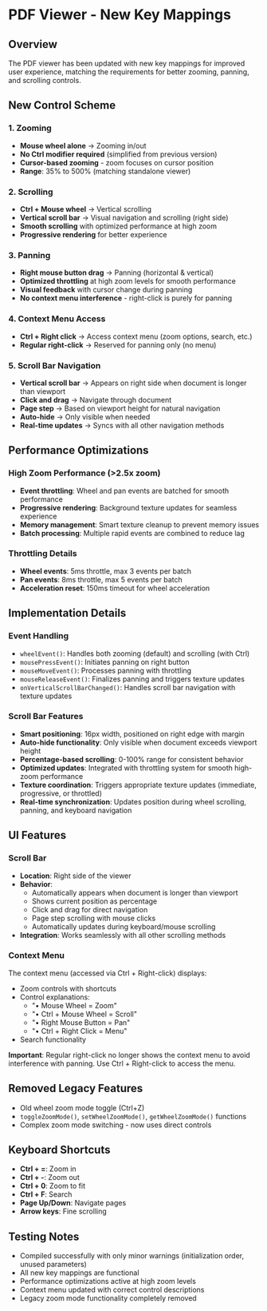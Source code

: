 # PDF Viewer - New Key Mappings

## Overview
The PDF viewer has been updated with new key mappings for improved user experience, matching the requirements for better zooming, panning, and scrolling controls.

## New Control Scheme

### 1. Zooming
- **Mouse wheel alone** → Zooming in/out
- **No Ctrl modifier required** (simplified from previous version)
- **Cursor-based zooming** - zoom focuses on cursor position
- **Range**: 35% to 500% (matching standalone viewer)

### 2. Scrolling
- **Ctrl + Mouse wheel** → Vertical scrolling
- **Vertical scroll bar** → Visual navigation and scrolling (right side)
- **Smooth scrolling** with optimized performance at high zoom
- **Progressive rendering** for better experience

### 3. Panning
- **Right mouse button drag** → Panning (horizontal & vertical)
- **Optimized throttling** at high zoom levels for smooth performance
- **Visual feedback** with cursor change during panning
- **No context menu interference** - right-click is purely for panning

### 4. Context Menu Access
- **Ctrl + Right click** → Access context menu (zoom options, search, etc.)
- **Regular right-click** → Reserved for panning only (no menu)

### 5. Scroll Bar Navigation
- **Vertical scroll bar** → Appears on right side when document is longer than viewport
- **Click and drag** → Navigate through document
- **Page step** → Based on viewport height for natural navigation
- **Auto-hide** → Only visible when needed
- **Real-time updates** → Syncs with all other navigation methods

## Performance Optimizations

### High Zoom Performance (>2.5x zoom)
- **Event throttling**: Wheel and pan events are batched for smooth performance
- **Progressive rendering**: Background texture updates for seamless experience
- **Memory management**: Smart texture cleanup to prevent memory issues
- **Batch processing**: Multiple rapid events are combined to reduce lag

### Throttling Details
- **Wheel events**: 5ms throttle, max 3 events per batch
- **Pan events**: 8ms throttle, max 5 events per batch
- **Acceleration reset**: 150ms timeout for wheel acceleration

## Implementation Details

### Event Handling
- `wheelEvent()`: Handles both zooming (default) and scrolling (with Ctrl)
- `mousePressEvent()`: Initiates panning on right button
- `mouseMoveEvent()`: Processes panning with throttling
- `mouseReleaseEvent()`: Finalizes panning and triggers texture updates
- `onVerticalScrollBarChanged()`: Handles scroll bar navigation with texture updates

### Scroll Bar Features
- **Smart positioning**: 16px width, positioned on right edge with margin
- **Auto-hide functionality**: Only visible when document exceeds viewport height
- **Percentage-based scrolling**: 0-100% range for consistent behavior
- **Optimized updates**: Integrated with throttling system for smooth high-zoom performance
- **Texture coordination**: Triggers appropriate texture updates (immediate, progressive, or throttled)
- **Real-time synchronization**: Updates position during wheel scrolling, panning, and keyboard navigation

## UI Features

### Scroll Bar
- **Location**: Right side of the viewer
- **Behavior**: 
  - Automatically appears when document is longer than viewport
  - Shows current position as percentage
  - Click and drag for direct navigation
  - Page step scrolling with mouse clicks
  - Automatically updates during keyboard/mouse scrolling
- **Integration**: Works seamlessly with all other scrolling methods

### Context Menu
The context menu (accessed via Ctrl + Right-click) displays:
- Zoom controls with shortcuts
- Control explanations:
  - "• Mouse Wheel = Zoom"
  - "• Ctrl + Mouse Wheel = Scroll"  
  - "• Right Mouse Button = Pan"
  - "• Ctrl + Right Click = Menu"
- Search functionality

**Important**: Regular right-click no longer shows the context menu to avoid interference with panning. Use Ctrl + Right-click to access the menu.

## Removed Legacy Features
- Old wheel zoom mode toggle (Ctrl+Z)
- `toggleZoomMode()`, `setWheelZoomMode()`, `getWheelZoomMode()` functions
- Complex zoom mode switching - now uses direct controls

## Keyboard Shortcuts
- **Ctrl + =**: Zoom in
- **Ctrl + -**: Zoom out
- **Ctrl + 0**: Zoom to fit
- **Ctrl + F**: Search
- **Page Up/Down**: Navigate pages
- **Arrow keys**: Fine scrolling

## Testing Notes
- Compiled successfully with only minor warnings (initialization order, unused parameters)
- All new key mappings are functional
- Performance optimizations active at high zoom levels
- Context menu updated with correct control descriptions
- Legacy zoom mode functionality completely removed
